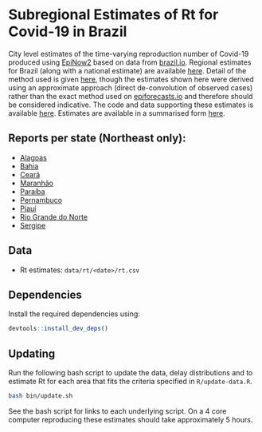 
# Subregional Estimates of Rt for Covid-19 in Brazil

City level estimates of the time-varying reproduction number of Covid-19 produced using [EpiNow2](epiforecasts.io/EpiNow2) based on data from [brazil.io](https://brasil.io/home/). Regional estimates for Brazil (along with a national estimate) are available [here](https://epiforecasts.io/covid/posts/national/brazil/). Detail of the method used is given [here](https://epiforecasts.io/covid/methods.html), though the estimates shown here were derived using an approximate approach (direct de-convolution of observed cases) rather than the exact method used on [epiforecasts.io](https://epiforecasts.io/covid) and therefore should be considered indicative. The code and data supporting these estimates is available [here](https://github.com/epiforecasts/covid-rt-brazil-subregional). Estimates are available in a summarised form [here](https://github.com/epiforecasts/covid-rt-brazil-subregional/tree/master/data/rt).

## Reports per state (Northeast only):

- [Alagoas](https://marcuswac.github.io/covid-rt-brazil-subregional/states/AL/docs/)
- [Bahia](https://marcuswac.github.io/covid-rt-brazil-subregional/states/BA/docs/)
- [Ceará](https://marcuswac.github.io/covid-rt-brazil-subregional/states/CE/docs/)
- [Maranhão](https://marcuswac.github.io/covid-rt-brazil-subregional/states/MA/docs/)
- [Paraíba](https://marcuswac.github.io/covid-rt-brazil-subregional/states/PB/docs/)
- [Pernambuco](https://marcuswac.github.io/covid-rt-brazil-subregional/states/PE/docs/)
- [Piauí](https://marcuswac.github.io/covid-rt-brazil-subregional/states/PI/docs/)
- [Rio Grande do Norte](https://marcuswac.github.io/covid-rt-brazil-subregional/states/RN/docs/)
- [Sergipe](https://marcuswac.github.io/covid-rt-brazil-subregional/states/SE/docs/)

## Data

* Rt estimates: `data/rt/<date>/rt.csv`

## Dependencies

Install the required dependencies using:

```r
devtools::install_dev_deps()
```

## Updating

Run the following bash script to update the data, delay distributions and to estimate Rt for each area that fits the criteria specified in `R/update-data.R`.

```bash
bash bin/update.sh
```

See the bash script for links to each underlying script. On a 4 core computer reproducing these estimates should take 
approximately 5 hours.
